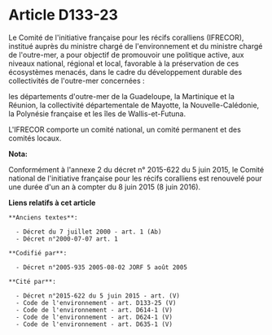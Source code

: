 # Article D133-23

Le Comité de l'initiative française pour les récifs coralliens (IFRECOR), institué auprès du ministre chargé de
l'environnement et du ministre chargé de l'outre-mer, a pour objectif de promouvoir une politique active, aux niveaux
national, régional et local, favorable à la préservation de ces écosystèmes menacés, dans le cadre du développement durable
des collectivités de l'outre-mer concernées :

les départements d'outre-mer de la Guadeloupe, la Martinique et la Réunion, la collectivité départementale de Mayotte, la
Nouvelle-Calédonie, la Polynésie française et les îles de Wallis-et-Futuna.

L'IFRECOR comporte un comité national, un comité permanent et des comités locaux.

**Nota:**

Conformément à l'annexe 2 du décret n° 2015-622 du 5 juin 2015, le Comité national de l'initiative française pour les récifs
coralliens est renouvelé pour une durée d'un an à compter du 8 juin 2015 (8 juin 2016).

**Liens relatifs à cet article**

	**Anciens textes**:

	  - Décret du 7 juillet 2000 - art. 1 (Ab)
	  - Décret n°2000-07-07 art. 1

	**Codifié par**:

	  - Décret n°2005-935 2005-08-02 JORF 5 août 2005

	**Cité par**:

	  - Décret n°2015-622 du 5 juin 2015 - art. (V)
	  - Code de l'environnement - art. D133-25 (V)
	  - Code de l'environnement - art. D614-1 (V)
	  - Code de l'environnement - art. D624-1 (V)
	  - Code de l'environnement - art. D635-1 (V)
